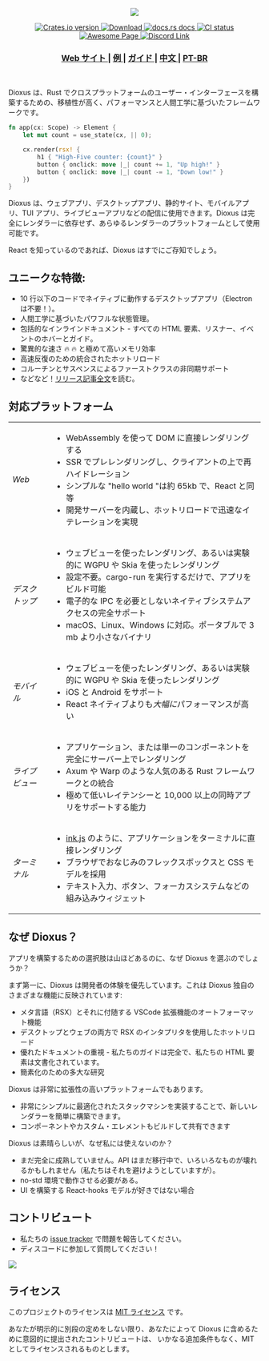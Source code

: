 <p align="center">
  <img src="../../notes/header.svg">
</p>

<div align="center">
  <!-- Crates version -->
  <a href="https://crates.io/crates/dioxus">
    <img src="https://img.shields.io/crates/v/dioxus.svg?style=flat-square"
    alt="Crates.io version" />
  </a>
  <!-- Downloads -->
  <a href="https://crates.io/crates/dioxus">
    <img src="https://img.shields.io/crates/d/dioxus.svg?style=flat-square"
      alt="Download" />
  </a>
  <!-- docs -->
  <a href="https://docs.rs/dioxus">
    <img src="https://img.shields.io/badge/docs-latest-blue.svg?style=flat-square"
      alt="docs.rs docs" />
  </a>
  <!-- CI -->
  <a href="https://github.com/jkelleyrtp/dioxus/actions">
    <img src="https://github.com/dioxuslabs/dioxus/actions/workflows/main.yml/badge.svg"
      alt="CI status" />
  </a>

  <!--Awesome -->
  <a href="https://dioxuslabs.com/awesome">
    <img src="https://cdn.rawgit.com/sindresorhus/awesome/d7305f38d29fed78fa85652e3a63e154dd8e8829/media/badge.svg" alt="Awesome Page" />
  </a>
  <!-- Discord -->
  <a href="https://discord.gg/XgGxMSkvUM">
    <img src="https://img.shields.io/discord/899851952891002890.svg?logo=discord&style=flat-square" alt="Discord Link" />
  </a>
</div>

<div align="center">
  <h3>
    <a href="https://dioxuslabs.com"> Web サイト </a>
    <span> | </span>
    <a href="https://github.com/DioxusLabs/example-projects"> 例 </a>
    <span> | </span>
    <a href="https://dioxuslabs.com/docs/0.3/guide/en/"> ガイド </a>
    <span> | </span>
    <a href="https://github.com/DioxusLabs/dioxus/blob/master/notes/README/ZH_CN.md"> 中文 </a>
    <span> | </span>
    <a href="https://github.com/DioxusLabs/dioxus/blob/master/translations/pt-br/README.md"> PT-BR </a>
  </h3>
</div>

<br/>

Dioxus は、Rust でクロスプラットフォームのユーザー・インターフェースを構築するための、移植性が高く、パフォーマンスと人間工学に基づいたフレームワークです。

```rust
fn app(cx: Scope) -> Element {
    let mut count = use_state(cx, || 0);

    cx.render(rsx! {
        h1 { "High-Five counter: {count}" }
        button { onclick: move |_| count += 1, "Up high!" }
        button { onclick: move |_| count -= 1, "Down low!" }
    })
}
```

Dioxus は、ウェブアプリ、デスクトップアプリ、静的サイト、モバイルアプリ、TUI アプリ、ライブビューアプリなどの配信に使用できます。Dioxus は完全にレンダラーに依存せず、あらゆるレンダラーのプラットフォームとして使用可能です。

React を知っているのであれば、Dioxus はすでにご存知でしょう。

## ユニークな特徴:

- 10 行以下のコードでネイティブに動作するデスクトップアプリ（Electron は不要！）。
- 人間工学に基づいたパワフルな状態管理。
- 包括的なインラインドキュメント - すべての HTML 要素、リスナー、イベントのホバーとガイド。
- 驚異的な速さ 🔥 🔥 と極めて高いメモリ効率
- 高速反復のための統合されたホットリロード
- コルーチンとサスペンスによるファーストクラスの非同期サポート
- などなど！[リリース記事全文](https://dioxuslabs.com/blog/introducing-dioxus/)を読む。

## 対応プラットフォーム

<div align="center">
  <table style="width:100%">
    <tr>
      <td><em>Web</em></td>
      <td>
        <ul>
          <li>WebAssembly を使って DOM に直接レンダリングする</li>
          <li>SSR でプレレンダリングし、クライアントの上で再ハイドレーション</li>
          <li>シンプルな "hello world "は約 65kb で、React と同等</li>
          <li>開発サーバーを内蔵し、ホットリロードで迅速なイテレーションを実現</li>
        </ul>
      </td>
    </tr>
    <tr>
      <td><em>デスクトップ</em></td>
      <td>
        <ul>
          <li>ウェブビューを使ったレンダリング、あるいは実験的に WGPU や Skia を使ったレンダリング</li>
          <li>設定不要。cargo-run を実行するだけで、アプリをビルド可能</li>
          <li>電子的な IPC を必要としないネイティブシステムアクセスの完全サポート</li>
          <li>macOS、Linux、Windows に対応。ポータブルで 3 mb より小さなバイナリ</li>
        </ul>
      </td>
    </tr>
    <tr>
      <td><em>モバイル</em></td>
      <td>
        <ul>
          <li>ウェブビューを使ったレンダリング、あるいは実験的に WGPU や Skia を使ったレンダリング</li>
          <li>iOS と Android をサポート</li>
          <li>React ネイティブよりも<em>大幅に</em>パフォーマンスが高い</li>
        </ul>
      </td>
    </tr>
    <tr>
      <td><em>ライブビュー</em></td>
      <td>
        <ul>
          <li>アプリケーション、または単一のコンポーネントを完全にサーバー上でレンダリング</li>
          <li>Axum や Warp のような人気のある Rust フレームワークとの統合</li>
          <li>極めて低いレイテンシーと 10,000 以上の同時アプリをサポートする能力</li>
        </ul>
      </td>
    </tr>
    <tr>
      <td><em>ターミナル</em></td>
      <td>
        <ul>
          <li><a href="https://github.com/vadimdemedes/ink">ink.js</a> のように、アプリケーションをターミナルに直接レンダリング</li>
          <li>ブラウザでおなじみのフレックスボックスと CSS モデルを採用</li>
          <li>テキスト入力、ボタン、フォーカスシステムなどの組み込みウィジェット</li>
        </ul>
      </td>
    </tr>
  </table>
</div>

## なぜ Dioxus？

アプリを構築するための選択肢は山ほどあるのに、なぜ Dioxus を選ぶのでしょうか？

まず第一に、Dioxus は開発者の体験を優先しています。これは Dioxus 独自のさまざまな機能に反映されています:

- メタ言語（RSX）とそれに付随する VSCode 拡張機能のオートフォーマット機能
- デスクトップとウェブの両方で RSX のインタプリタを使用したホットリロード
- 優れたドキュメントの重視 - 私たちのガイドは完全で、私たちの HTML 要素は文書化されています。
- 簡素化のための多大な研究

Dioxus は非常に拡張性の高いプラットフォームでもあります。

- 非常にシンプルに最適化されたスタックマシンを実装することで、新しいレンダラーを簡単に構築できます。
- コンポーネントやカスタム・エレメントもビルドして共有できます

Dioxus は素晴らしいが、なぜ私には使えないのか？

- まだ完全に成熟していません。API はまだ移行中で、いろいろなものが壊れるかもしれません（私たちはそれを避けようとしていますが）。
- no-std 環境で動作させる必要がある。
- UI を構築する React-hooks モデルが好きではない場合

## コントリビュート

- 私たちの [issue tracker](https://github.com/dioxuslabs/dioxus/issues) で問題を報告してください。
- ディスコードに参加して質問してください！

<a href="https://github.com/dioxuslabs/dioxus/graphs/contributors">
  <img src="https://contrib.rocks/image?repo=dioxuslabs/dioxus&max=30&columns=10" />
</a>

## ライセンス

このプロジェクトのライセンスは [MIT ライセンス] です。

[MIT ライセンス]: https://github.com/DioxusLabs/dioxus/blob/master/LICENSE-MIT

あなたが明示的に別段の定めをしない限り、あなたによって Dioxus に含めるために意図的に提出されたコントリビュートは、
いかなる追加条件もなく、MIT としてライセンスされるものとします。
